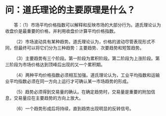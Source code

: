 # 问：道氏理论的主要原理是什么？

&emsp;&emsp;答：（1）市场平均价格指数可以解释和反映市场的大部分行为。道氏理论认为收盘价是最重要的价格，并利用收盘价计算平均价格指数。

&emsp;&emsp;（2）市场波动具有某种趋势。道氏理论认为，价格的波动尽管表现形式不同，但最终可以将它们分为三种趋势：主要趋势、次要趋势和短暂趋势。

&emsp;&emsp;（3）主要趋势有三个阶段。第一阶段为累积阶段。第二阶段为上涨阶段。第三阶段为市场价格达到顶峰后出现的又一个累积期。

&emsp;&emsp;（4）两种平均价格指数必须相互加强。道氏理论认为，工业平均指数和运输业平均指数必须在同一方向上运行才可确认某一市场趋势的形成。

&emsp;&emsp;（5）趋势必须得到交易量的确认。在确定趋势时，交易量是重要的附加信息，交易量应在主要趋势的方向上放大。

&emsp;&emsp;（6）一个趋势形成后将持续，直到趋势出现明显的反转信号。

